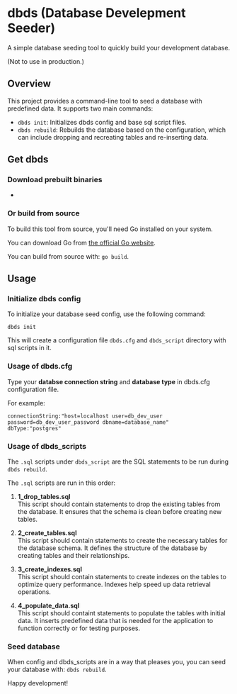 # dbds (Database Develepment Seeder)

A simple database seeding tool to quickly build your development database.

(Not to use in production.)

## Overview

This project provides a command-line tool to seed a database with predefined data. It supports two main commands:

- `dbds init`: Initializes dbds config and base sql script files.
- `dbds rebuild`: Rebuilds the database based on the configuration, which can include dropping and recreating tables and re-inserting data.

## Get dbds

### Download prebuilt binaries

-

### Or build from source

To build this tool from source, you'll need Go installed on your system.

You can download Go from [the official Go website](https://golang.org/dl/).

You can build from source with: `go build`.

## Usage

### Initialize dbds config

To initialize your database seed config, use the following command:

```
dbds init
```

This will create a configuration file `dbds.cfg` and `dbds_script` directory with sql scripts in it.

### Usage of dbds.cfg

Type your **databse connection string** and **database type** in dbds.cfg configuration file.

For example:

```
connectionString:"host=localhost user=db_dev_user password=db_dev_user_password dbname=database_name"
dbType:"postgres"
```

### Usage of dbds_scripts

The `.sql` scripts under `dbds_script` are the SQL statements to be run during `dbds rebuild`.

The `.sql` scripts are run in this order:

1. **1_drop_tables.sql**  
   This script should contain statements to drop the existing tables from the database. It ensures that the schema is clean before creating new tables.

2. **2_create_tables.sql**  
   This script should contain statements to create the necessary tables for the database schema. It defines the structure of the database by creating tables and their relationships.

3. **3_create_indexes.sql**  
   This script should contain statements to create indexes on the tables to optimize query performance. Indexes help speed up data retrieval operations.

4. **4_populate_data.sql**  
   This script should containt statements to populate the tables with initial data. It inserts predefined data that is needed for the application to function correctly or for testing purposes.

### Seed database

When config and dbds_scripts are in a way that pleases you, you can seed your database with: `dbds rebuild`.

Happy development!
